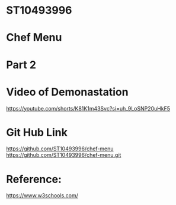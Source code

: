 # ST10493996
# Chef Menu 
# Part 2
# Video of Demonastation 
https://youtube.com/shorts/K81K1m43Svc?si=uh_9LoSNP20uHkF5
# Git Hub Link
https://github.com/ST10493996/chef-menu
https://github.com/ST10493996/chef-menu.git

# Reference:
https://www.w3schools.com/

